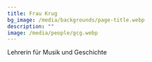 ```yaml
---
title: Frau Krug
bg_image: /media/backgrounds/page-title.webp
description: ""
image: /media/people/gcg.webp
---
```

Lehrerin für Musik und Geschichte